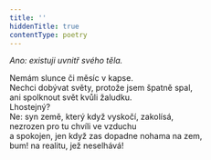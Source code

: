 ```yaml
---
title: ''
hiddenTitle: true
contentType: poetry
---
```


<section>

_Ano: existuji uvnitř svého těla._

Nemám slunce či měsíc v kapse.  
Nechci dobývat světy, protože jsem špatně spal,  
ani spolknout svět kvůli žaludku.  
Lhostejný?  
Ne: syn země, který když vyskočí, zakolísá,  
nezrozen pro tu chvíli ve vzduchu  
a spokojen, jen když zas dopadne nohama na zem,  
bum! na realitu, jež neselhává!

</section>
